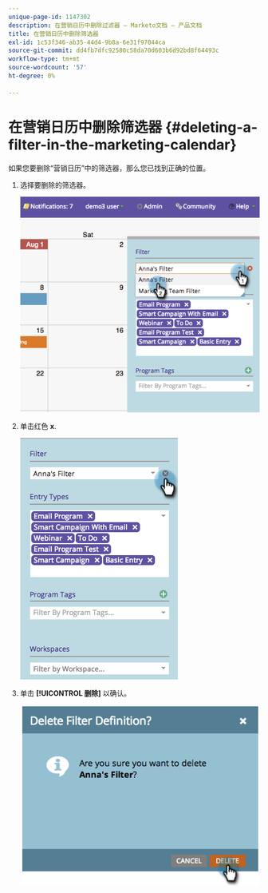 ```yaml
---
unique-page-id: 1147302
description: 在营销日历中删除过滤器 — Marketo文档 — 产品文档
title: 在营销日历中删除筛选器
exl-id: 1c53f346-ab35-44d4-9b8a-6e31f97044ca
source-git-commit: dd4fb7dfc92580c58da70d603b6d92bd8f64493c
workflow-type: tm+mt
source-wordcount: '57'
ht-degree: 0%

---
```


# 在营销日历中删除筛选器 {#deleting-a-filter-in-the-marketing-calendar}

如果您要删除“营销日历”中的筛选器，那么您已找到正确的位置。

1. 选择要删除的筛选器。

   ![](assets/image2014-9-24-11-3a27-3a32.png)

1. 单击红色 **x**.

   ![](assets/image2014-9-24-11-3a27-3a36.png)

1. 单击 **[!UICONTROL 删除]** 以确认。

   ![](assets/image2014-9-24-11-3a27-3a42.png)
